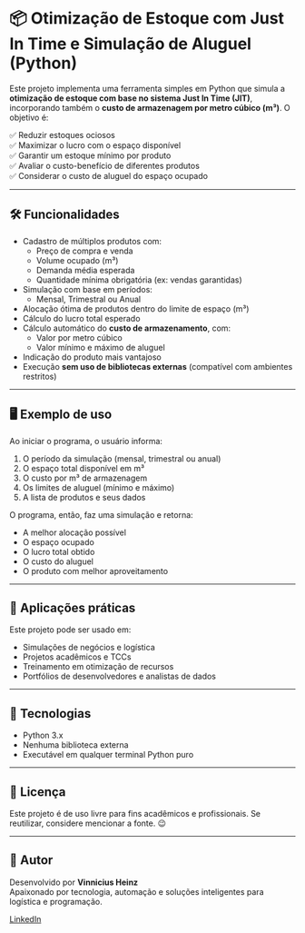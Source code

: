 
# 📦 Otimização de Estoque com Just In Time e Simulação de Aluguel (Python)

Este projeto implementa uma ferramenta simples em Python que simula a **otimização de estoque com base no sistema Just In Time (JIT)**, incorporando também o **custo de armazenagem por metro cúbico (m³)**. O objetivo é:

✅ Reduzir estoques ociosos  
✅ Maximizar o lucro com o espaço disponível  
✅ Garantir um estoque mínimo por produto  
✅ Avaliar o custo-benefício de diferentes produtos  
✅ Considerar o custo de aluguel do espaço ocupado

---

## 🛠️ Funcionalidades

- Cadastro de múltiplos produtos com:
  - Preço de compra e venda
  - Volume ocupado (m³)
  - Demanda média esperada
  - Quantidade mínima obrigatória (ex: vendas garantidas)
- Simulação com base em períodos:
  - Mensal, Trimestral ou Anual
- Alocação ótima de produtos dentro do limite de espaço (m³)
- Cálculo do lucro total esperado
- Cálculo automático do **custo de armazenamento**, com:
  - Valor por metro cúbico
  - Valor mínimo e máximo de aluguel
- Indicação do produto mais vantajoso
- Execução **sem uso de bibliotecas externas** (compatível com ambientes restritos)

---

## 🖥️ Exemplo de uso

Ao iniciar o programa, o usuário informa:

1. O período da simulação (mensal, trimestral ou anual)
2. O espaço total disponível em m³
3. O custo por m³ de armazenagem
4. Os limites de aluguel (mínimo e máximo)
5. A lista de produtos e seus dados

O programa, então, faz uma simulação e retorna:

- A melhor alocação possível
- O espaço ocupado
- O lucro total obtido
- O custo do aluguel
- O produto com melhor aproveitamento

---

## 💼 Aplicações práticas

Este projeto pode ser usado em:

- Simulações de negócios e logística
- Projetos acadêmicos e TCCs
- Treinamento em otimização de recursos
- Portfólios de desenvolvedores e analistas de dados

---

## 🧠 Tecnologias

- Python 3.x
- Nenhuma biblioteca externa
- Executável em qualquer terminal Python puro

---

## 🧾 Licença

Este projeto é de uso livre para fins acadêmicos e profissionais. Se reutilizar, considere mencionar a fonte. 😉

---

## 👤 Autor

Desenvolvido por **Vinnicius Heinz**  
Apaixonado por tecnologia, automação e soluções inteligentes para logística e programação.

[LinkedIn](https://www.linkedin.com/in/vinnicius-heinz-18579b2b7?utm_source=share&utm_campaign=share_via&utm_content=profile&utm_medium=android_app)
